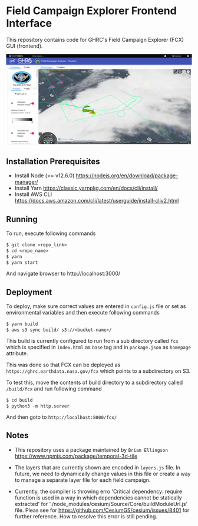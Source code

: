 # Field Campaign Explorer Frontend Interface

This repository contains code for GHRC's Field Campaign Explorer (FCX) GUI (frontend).

![Image](fcx-screenshot.png)

## Installation Prerequisites

- Install Node (>= v12.6.0) https://nodejs.org/en/download/package-manager/
- Install Yarn https://classic.yarnpkg.com/en/docs/cli/install/
- Install AWS CLI https://docs.aws.amazon.com/cli/latest/userguide/install-cliv2.html

## Running

To run, execute following commands

```console
$ git clone <repo_link>
$ cd <repo_name>
$ yarn
$ yarn start
```

And navigate browser to http://localhost:3000/

## Deployment

To deploy, make sure correct values are entered in `config.js` file or set as environmental variables and then execute following commands

```console
$ yarn build
$ aws s3 sync build/ s3://<bucket-name>/
```

This build is currently configured to run from a sub directory called `fcx` which is specified in `index.html` as `base` tag and in `package.json` as `homepage` attribute.

This was done so that FCX can be deployed as `https://ghrc.earthdata.nasa.gov/fcx` which points to a subdirectory on S3.

To test this, move the contents of build directory to a subdirectory called `/build/fcx` and run following command

```console
$ cd build
$ python3 -m http.server
```

And then goto to `http://localhost:8000/fcx/`

## Notes

- This repository uses a package maintained by `Brian Ellingson` https://www.npmjs.com/package/temporal-3d-tile

- The layers that are currently shown are encoded in `layers.js` file. In future, we need to dynamically change values in this file or create a way to manage a separate layer file for each field campaign.

- Currently, the compiler is throwing erro 'Critical dependency: require function is used in a way in which dependencies cannot be statically extracted' for './node_modules/cesium/Source/Core/buildModuleUrl.js' file. Pleas see for https://github.com/CesiumGS/cesium/issues/8401 for further reference. How to resolve this error is still pending.
